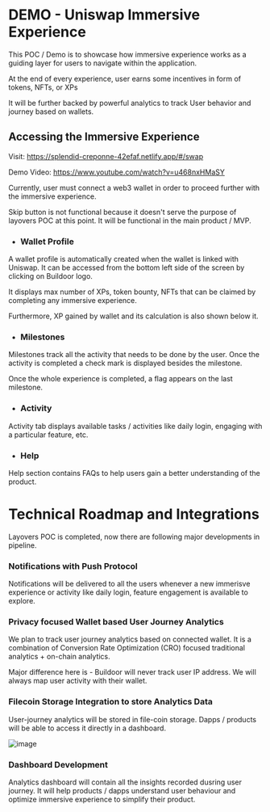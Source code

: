 # DEMO - Uniswap Immersive Experience 

This POC / Demo is to showcase how immersive experience works as a guiding layer for users to navigate within the application. 

At the end of every experience, user earns some incentives in form of tokens, NFTs, or XPs 

It will be further backed by powerful analytics to track User behavior and journey based on wallets. 

## Accessing the Immersive Experience

Visit: https://splendid-creponne-42efaf.netlify.app/#/swap

Demo Video: https://www.youtube.com/watch?v=u468nxHMaSY

Currently, user must connect a web3 wallet in order to proceed further with the immersive experience. 

Skip button is not functional because it doesn't serve the purpose of layovers POC at this point. It will be functional in the main product / MVP.  


- ### Wallet Profile

A wallet profile is automatically created when the wallet is linked with Uniswap. It can be accessed from the bottom left side of the screen by clicking on Buildoor logo.

It displays max number of XPs, token bounty, NFTs that can be claimed by completing any immersive experience. 

Furthermore, XP gained by wallet and its calculation is also shown below it. 

- ### Milestones

Milestones track all the activity that needs to be done by the user. Once the activity is completed a check mark is displayed besides the milestone. 

Once the whole experience is completed, a flag appears on the last milestone. 

- ### Activity

Activity tab displays available tasks / activities like daily login, engaging with a particular feature, etc. 

- ### Help

Help section contains FAQs to help users gain a better understanding of the product. 

# Technical Roadmap and Integrations

Layovers POC is completed, now there are following major developments in pipeline. 

### Notifications with Push Protocol 

Notifications will be delivered to all the users whenever a new immerisve experience or activity like daily login, feature engagement is available to explore.  

### Privacy focused Wallet based User Journey Analytics

We plan to track user journey analytics based on connected wallet. It is a combination of Conversion Rate Optimization (CRO) focused traditional analytics + on-chain analytics. 

Major difference here is - Buildoor will never track user IP address. We will always map user activity with their wallet. 

### Filecoin Storage Integration to store Analytics Data

User-journey analytics will be stored in file-coin storage. Dapps / products will be able to access it directly in a dashboard.    

![image](https://user-images.githubusercontent.com/117576761/205736709-6965d076-a97e-4c18-9bd8-1a88f918b17e.png)

### Dashboard Development 

Analytics dashboard will contain all the insights recorded dusring user journey. It will help products / dapps understand user behaviour and optimize immersive experience to simplify their product. 



